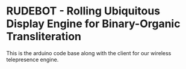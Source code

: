 RUDEBOT - Rolling Ubiquitous Display Engine for Binary-Organic Transliteration
==============================================================================

This is the arduino code base along with the client for our wireless telepresence engine.
